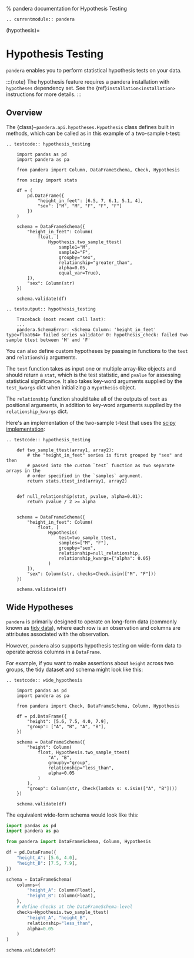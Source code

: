 % pandera documentation for Hypothesis Testing

```{eval-rst}
.. currentmodule:: pandera
```

(hypothesis)=

# Hypothesis Testing

`pandera` enables you to perform statistical hypothesis tests on your data.

:::{note}
The hypothesis feature requires a pandera installation with `hypotheses`
dependency set. See the {ref}`installation<installation>` instructions for
more details.
:::

## Overview

The {class}`~pandera.api.hypotheses.Hypothesis` class defines built in methods,
which can be called as in this example of a two-sample t-test:

```{eval-rst}
.. testcode:: hypothesis_testing

    import pandas as pd
    import pandera as pa

    from pandera import Column, DataFrameSchema, Check, Hypothesis

    from scipy import stats

    df = (
        pd.DataFrame({
            "height_in_feet": [6.5, 7, 6.1, 5.1, 4],
            "sex": ["M", "M", "F", "F", "F"]
        })
    )

    schema = DataFrameSchema({
        "height_in_feet": Column(
            float, [
                Hypothesis.two_sample_ttest(
                    sample1="M",
                    sample2="F",
                    groupby="sex",
                    relationship="greater_than",
                    alpha=0.05,
                    equal_var=True),
        ]),
        "sex": Column(str)
    })

    schema.validate(df)
```

```{eval-rst}
.. testoutput:: hypothesis_testing

    Traceback (most recent call last):
    ...
    pandera.SchemaError: <Schema Column: 'height_in_feet' type=float64> failed series validator 0: hypothesis_check: failed two sample ttest between 'M' and 'F'

```

You can also define custom hypotheses by passing in functions to the
`test` and `relationship` arguments.

The `test` function takes as input one or multiple array-like objects
and should return a `stat`, which is the test statistic, and `pvalue` for
assessing statistical significance. It also takes key-word arguments supplied
by the `test_kwargs` dict when initializing a `Hypothesis` object.

The `relationship` function should take all of the outputs of `test` as
positional arguments, in addition to key-word arguments supplied by the
`relationship_kwargs` dict.

Here's an implementation of the two-sample t-test that uses the
[scipy implementation](https://docs.scipy.org/doc/scipy/reference/generated/scipy.stats.ttest_ind.html):

```{eval-rst}
.. testcode:: hypothesis_testing

    def two_sample_ttest(array1, array2):
        # the "height_in_feet" series is first grouped by "sex" and then
        # passed into the custom `test` function as two separate arrays in the
        # order specified in the `samples` argument.
        return stats.ttest_ind(array1, array2)


    def null_relationship(stat, pvalue, alpha=0.01):
        return pvalue / 2 >= alpha


    schema = DataFrameSchema({
        "height_in_feet": Column(
            float, [
                Hypothesis(
                    test=two_sample_ttest,
                    samples=["M", "F"],
                    groupby="sex",
                    relationship=null_relationship,
                    relationship_kwargs={"alpha": 0.05}
                )
        ]),
        "sex": Column(str, checks=Check.isin(["M", "F"]))
    })

    schema.validate(df)

```

## Wide Hypotheses

`pandera` is primarily designed to operate on long-form data (commonly known
as [tidy data](https://vita.had.co.nz/papers/tidy-data.pdf)), where each row
is an observation and columns are attributes associated with the observation.

However, `pandera` also supports hypothesis testing on wide-form data to
operate across columns in a `DataFrame`.

For example, if you want to make assertions about `height` across two groups,
the tidy dataset and schema might look like this:

```{eval-rst}
.. testcode:: wide_hypothesis

    import pandas as pd
    import pandera as pa

    from pandera import Check, DataFrameSchema, Column, Hypothesis

    df = pd.DataFrame({
        "height": [5.6, 7.5, 4.0, 7.9],
        "group": ["A", "B", "A", "B"],
    })

    schema = DataFrameSchema({
        "height": Column(
            float, Hypothesis.two_sample_ttest(
                "A", "B",
                groupby="group",
                relationship="less_than",
                alpha=0.05
            )
        ),
        "group": Column(str, Check(lambda s: s.isin(["A", "B"])))
    })

    schema.validate(df)

```

The equivalent wide-form schema would look like this:

```python
import pandas as pd
import pandera as pa

from pandera import DataFrameSchema, Column, Hypothesis

df = pd.DataFrame({
    "height_A": [5.6, 4.0],
    "height_B": [7.5, 7.9],
})

schema = DataFrameSchema(
    columns={
        "height_A": Column(Float),
        "height_B": Column(Float),
    },
    # define checks at the DataFrameSchema-level
    checks=Hypothesis.two_sample_ttest(
        "height_A", "height_B",
        relationship="less_than",
        alpha=0.05
    )
)

schema.validate(df)
```
